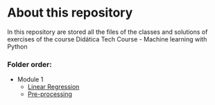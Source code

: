 # About this repository
In this repository are stored all the files of the classes and solutions of exercises of the course Didática Tech Course - Machine learning with Python

### Folder order:

- Module 1
  - [Linear Regression](/module%201%20-%20linear%20regression/)
  - [Pre-processing](/module%201%20-%20pre%20processing/)